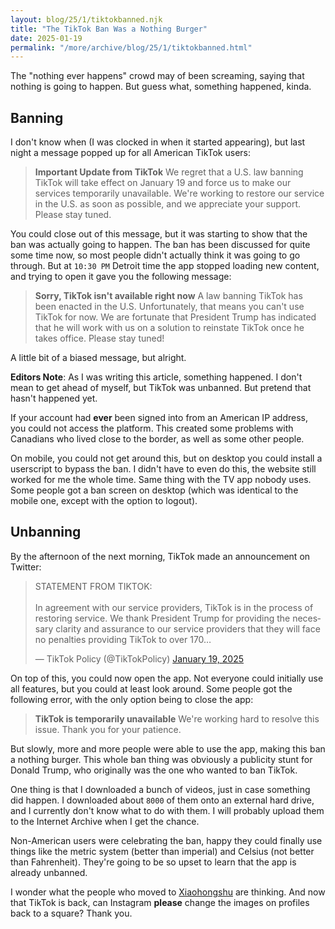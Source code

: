 ```yaml
---
layout: blog/25/1/tiktokbanned.njk
title: "The TikTok Ban Was a Nothing Burger"
date: 2025-01-19
permalink: "/more/archive/blog/25/1/tiktokbanned.html"
---
```

The "nothing ever happens" crowd may of been screaming, saying that nothing is going to happen. But guess what, something happened, kinda.

## Banning

I don't know when (I was clocked in when it started appearing), but last night a message popped up for all American TikTok users:

> **Important Update from TikTok**
> We regret that a U.S. law banning TikTok will take effect on January 19 and force us to make our services temporarily unavailable.
> We're working to restore our service in the U.S. as soon as possible, and we appreciate your support. Please stay tuned.

You could close out of this message, but it was starting to show that the ban was actually going to happen. The ban has been discussed for quite some time now, so most people didn't actually think it was going to go through. But at `10:30 PM` Detroit time the app stopped loading new content, and trying to open it gave you the following message:

> **Sorry, TikTok isn't available right now**
> A law banning TikTok has been enacted in the U.S. Unfortunately, that means you can't use TikTok for now.
>We are fortunate that President Trump has indicated that he will work with us on a solution to reinstate TikTok once he takes office. Please stay tuned!

A little bit of a biased message, but alright.

**Editors Note**: As I was writing this article, something happened. I don't mean to get ahead of myself, but TikTok was unbanned. But pretend that hasn't happened yet.

If your account had **ever** been signed into from an American IP address, you could not access the platform. This created some problems with Canadians who lived close to the border, as well as some other people.

On mobile, you could not get around this, but on desktop you could install a userscript to bypass the ban. I didn't have to even do this, the website still worked for me the whole time. Same thing with the TV app nobody uses. Some people got a ban screen on desktop (which was identical to the mobile one, except with the option to logout).

## Unbanning

By the afternoon of the next morning, TikTok made an announcement on Twitter:

<blockquote class="twitter-tweet" data-dnt="true" data-theme="dark"><p lang="en" dir="ltr">STATEMENT FROM TIKTOK:<br><br>In agreement with our service providers, TikTok is in the process of restoring service. We thank President Trump for providing the necessary clarity and assurance to our service providers that they will face no penalties providing TikTok to over 170…</p>&mdash; TikTok Policy (@TikTokPolicy) <a href="https://twitter.com/TikTokPolicy/status/1881030712188346459?ref_src=twsrc%5Etfw">January 19, 2025</a></blockquote> <script async src="https://platform.twitter.com/widgets.js" charset="utf-8"></script>

On top of this, you could now open the app. Not everyone could initially use all features, but you could at least look around. Some people got the following error, with the only option being to close the app:

> **TikTok is temporarily unavailable**
> We're working hard to resolve this issue. Thank you for your patience.

But slowly, more and more people were able to use the app, making this ban a nothing burger. This whole ban thing was obviously a publicity stunt for Donald Trump, who originally was the one who wanted to ban TikTok.

One thing is that I downloaded a bunch of videos, just in case something did happen. I downloaded about `8000` of them onto an external hard drive, and I currently don't know what to do with them. I will probably upload them to the Internet Archive when I get the chance.

Non-American users were celebrating the ban, happy they could finally use things like the metric system (better than imperial) and Celsius (not better than Fahrenheit). They're going to be so upset to learn that the app is already unbanned.

I wonder what the people who moved to [Xiaohongshu](littleredbook.html) are thinking. And now that TikTok is back, can Instagram **please** change the images on profiles back to a square? Thank you.